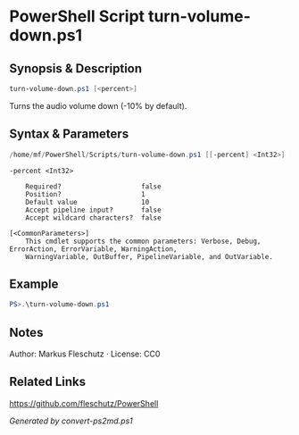 # PowerShell Script turn-volume-down.ps1

## Synopsis & Description
```powershell
turn-volume-down.ps1 [<percent>]
```

Turns the audio volume down (-10% by default).

## Syntax & Parameters
```powershell
/home/mf/PowerShell/Scripts/turn-volume-down.ps1 [[-percent] <Int32>] [<CommonParameters>]
```

```
-percent <Int32>
    
    Required?                    false
    Position?                    1
    Default value                10
    Accept pipeline input?       false
    Accept wildcard characters?  false
```

```
[<CommonParameters>]
    This cmdlet supports the common parameters: Verbose, Debug, ErrorAction, ErrorVariable, WarningAction, 
    WarningVariable, OutBuffer, PipelineVariable, and OutVariable.
```

## Example
```powershell
PS>.\turn-volume-down.ps1
```


## Notes
Author: Markus Fleschutz · License: CC0

## Related Links
https://github.com/fleschutz/PowerShell

*Generated by convert-ps2md.ps1*
